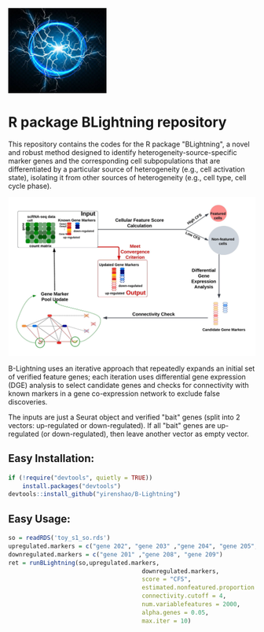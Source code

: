 <img src="https://github.com/yirenshao/B-Lightning/blob/master/blightning.jpg?raw=true" width="200">
  
# R package BLightning repository
  
  
This repository contains the codes for the R package "BLightning", a novel and robust method designed to identify
heterogeneity-source-specific marker genes and the corresponding cell subpopulations that
are differentiated by a particular source of heterogeneity (e.g., cell activation state), isolating
it from other sources of heterogeneity (e.g., cell type, cell cycle phase).
   
<img src="https://github.com/yirenshao/B-Lightning/blob/master/blightning_workflow.jpeg?raw=true">

  
B-Lightning uses an iterative approach that repeatedly expands an initial set of verified feature genes; each iteration
uses differential gene expression (DGE) analysis to select candidate genes and checks
for connectivity with known markers in a gene co-expression network to exclude false discoveries.
  
The inputs are just a Seurat object and verified "bait" genes (split into 2 vectors: up-regulated or down-regulated). If all "bait" genes are up-regulated (or down-regulated), then leave another vector as empty vector.
  

## Easy Installation:
  
```R
if (!require("devtools", quietly = TRUE))
    install.packages("devtools")
devtools::install_github("yirenshao/B-Lightning")
```

## Easy Usage:

```R
so = readRDS('toy_s1_so.rds')
upregulated.markers = c("gene 202", "gene 203" ,"gene 204", "gene 205", "gene 206", "gene 207", "gene 210")
downregulated.markers = c("gene 201" ,"gene 208", "gene 209")
ret = runBLightning(so,upregulated.markers,
                                      downregulated.markers,
                                      score = "CFS",
                                      estimated.nonfeatured.proportion = 0.92,
                                      connectivity.cutoff = 4,
                                      num.variablefeatures = 2000,
                                      alpha.genes = 0.05,
                                      max.iter = 10)
                                      
```

